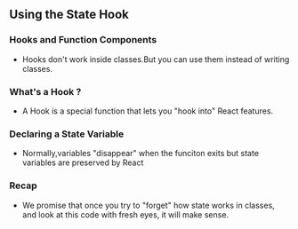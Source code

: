 ## Using the State Hook
### Hooks and Function Components
* Hooks don't work inside classes.But you can use them instead of writing classes.
### What's a Hook ?
* A Hook is a special function that lets you "hook into" React features.
### Declaring a State Variable
* Normally,variables "disappear" when the funciton exits but state variables are preserved by React

### Recap
* We promise that once you try to "forget" how state works in classes, and look at this code with fresh eyes, it will make sense.